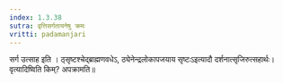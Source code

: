 ```yaml
---
index: 1.3.38
sutra: वृत्तिसर्गतायनेषु क्रमः
vritti: padamanjari
---
```


 सर्ग उत्साह इति । ठ्सृष्टश्चेद्ब्राह्मणवधेऽ, ठ्येनेन्द्रलोकापजयाय सृष्टःऽइत्यादौ दर्शनात्सृजिरुत्सहार्थः। वृत्यादिष्विति किम्? अपक्रामति॥